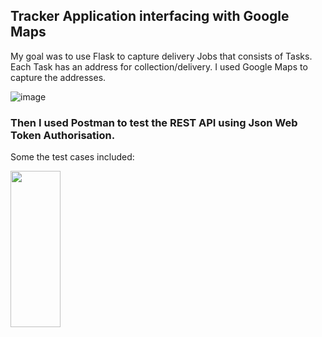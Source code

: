 ## Tracker Application interfacing with Google Maps

My goal was to use Flask to capture delivery Jobs that consists of Tasks. 
Each Task has an address for collection/delivery. 
I used Google Maps to capture the addresses. 

![image](https://user-images.githubusercontent.com/34986276/149943159-374795f4-3020-46c2-822e-786a353c4dbc.png)


### Then I used Postman to test the REST API using Json Web Token Authorisation.

Some the test cases included:

<img src="https://user-images.githubusercontent.com/34986276/149944626-34190789-789c-4934-ad67-d314ec565a75.png" width="80" height="250">


